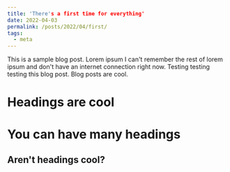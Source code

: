 ```yaml
---
title: 'There's a first time for everything'
date: 2022-04-03
permalink: /posts/2022/04/first/
tags:
  - meta
---
```


This is a sample blog post. Lorem ipsum I can't remember the rest of lorem ipsum and don't have an internet connection right now. Testing testing testing this blog post. Blog posts are cool.

Headings are cool
======

You can have many headings
======

Aren't headings cool?
------
